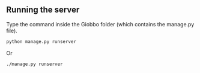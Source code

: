 ## Running the server

Type the command inside the Giobbo folder (which contains the manage.py file).

```bash
python manage.py runserver
```

Or

```bash
./manage.py runserver
```
